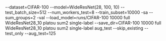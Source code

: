 --dataset=CIFAR-100 --model=WideResNet(28, 100, 10) --test_batch_size=512 --num_workers_test=8 --train_subset=10000 -sa --sum_groups=2 -val --load_model=runs/CIFAR-100 10000 full WideResNet28_10 platou sum2 single-label --save_dir=CIFAR-100 10000 full WideResNet28_10 platou sum2 single-label aug_test --skip_existing --test_only --aug_test=125